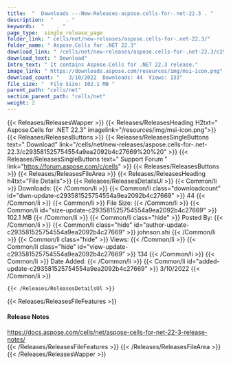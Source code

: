 ```yaml
---
title:  "  Downloads ---New-Releases-aspose.cells-for-.net-22.3 . " 
description:  "    . " 
keywords:  "    . " 
page_type:  single_release_page
folder_link: " cells/net/new-releases/aspose.cells-for-.net-22.3/"
folder_name: " Aspose.Cells for .NET 22.3"
download_link: " /cells/net/new-releases/aspose.cells-for-.net-22.3/c293581525754554a9ea2092b4c27669"
download_text: " Download"
Intro_text: " It contains Aspose.Cells for .NET 22.3 release."
image_link: " https://downloads.aspose.com/resources/img/msi-icon.png"
download_count: "   3/10/2022  Downloads: 44  Views: 133"
file_size: "  File Size: 102.1 MB "
parent_path: "cells/net"
section_parent_path: "cells/net"
weight: 2 
---
```


{{< Releases/ReleasesWapper >}}
  {{< Releases/ReleasesHeading H2txt=" Aspose.Cells for .NET 22.3" imagelink="/resources/img/msi-icon.png">}}
  {{< Releases/ReleasesButtons >}}
    {{< Releases/ReleasesSingleButtons text=" Download" link="/cells/net/new-releases/aspose.cells-for-.net-22.3/c293581525754554a9ea2092b4c27669%20%20" >}}
    {{< Releases/ReleasesSingleButtons text=" Support Forum " link="https://forum.aspose.com/c/cells" >}}
  {{< Releases/ReleasesButtons >}}
  {{< Releases/ReleasesFileArea >}}
    {{< Releases/ReleasesHeading h4txt="File Details">}}
    {{< Releases/ReleasesDetailsUl >}}
            {{< Common/li  >}} Downloads: {{< /Common/li >}} 
      {{< Common/li class="downloadcount" id="dwn-update-c293581525754554a9ea2092b4c27669" >}} 44 {{< /Common/li >}} 
      {{< Common/li  >}} File Size: {{< /Common/li >}} 
      {{< Common/li id="size-update-c293581525754554a9ea2092b4c27669" >}} 102.1 MB {{< /Common/li >}} 
      {{< Common/li  class="hide" >}} Posted By: {{< /Common/li >}} 
      {{< Common/li class="hide" id="author-update-c293581525754554a9ea2092b4c27669" >}} johnson.shi {{< /Common/li >}} 
      {{< Common/li class="hide"  >}} Views: {{< /Common/li >}} 
      {{< Common/li class="hide" id="view-update-c293581525754554a9ea2092b4c27669" >}} 134 {{< /Common/li >}} 
      {{< Common/li  >}} Date Added: {{< /Common/li >}} 
      {{< Common/li id="added-update-c293581525754554a9ea2092b4c27669" >}} 3/10/2022 {{< /Common/li >}} 

    {{< /Releases/ReleasesDetailsUl >}}

  {{< Releases/ReleasesFileFeatures >}}
      <h4>Release Notes</h4><div><a href="https://docs.aspose.com/cells/net/aspose-cells-for-net-22-3-release-notes/">https://docs.aspose.com/cells/net/aspose-cells-for-net-22-3-release-notes/</a></div>
  {{< /Releases/ReleasesFileFeatures >}}
 {{< /Releases/ReleasesFileArea >}}
{{< /Releases/ReleasesWapper >}}


